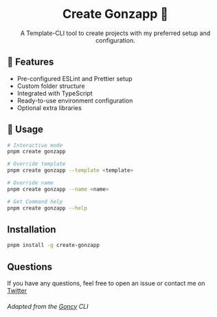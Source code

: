 <h1 align="center">Create Gonzapp 🧉</h1>

<p align="center">
  A Template-CLI tool to create projects with my preferred setup and configuration.
</p>

## 🫡 Features
- Pre-configured ESLint and Prettier setup
- Custom folder structure
- Integrated with TypeScript
- Ready-to-use environment configuration
- Optional extra libraries

## 🚀 Usage

```bash
# Interactive mode
pnpm create gonzapp

# Override template
pnpm create gonzapp --template <template>

# Override name
pnpm create gonzapp --name <name>

# Get Command help
pnpm create gonzapp --help
```

## Installation

```bash
pnpm install -g create-gonzapp
```

## Questions

If you have any questions, feel free to open an issue or contact me on [Twitter](https://twitter.com/_gonzaparra)

###### Adapted from the [Goncy](https://github.com/goncy) CLI
